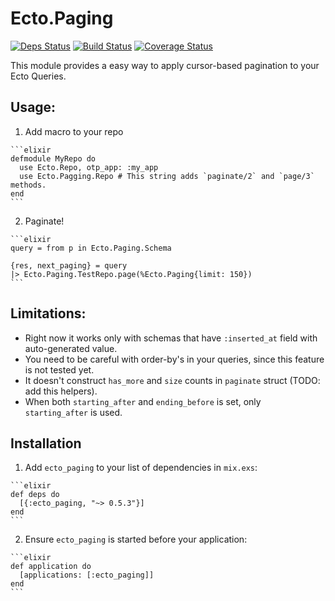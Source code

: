 # Ecto.Paging

[![Deps Status](https://beta.hexfaktor.org/badge/all/github/Nebo15/ecto_paging.svg)](https://beta.hexfaktor.org/github/Nebo15/ecto_paging) [![Build Status](https://travis-ci.org/Nebo15/ecto_paging.svg?branch=master)](https://travis-ci.org/Nebo15/ecto_paging) [![Coverage Status](https://coveralls.io/repos/github/Nebo15/ecto_paging/badge.svg?branch=master)](https://coveralls.io/github/Nebo15/ecto_paging?branch=master)

This module provides a easy way to apply cursor-based pagination to your Ecto Queries.

## Usage:

  1. Add macro to your repo

    ```elixir
    defmodule MyRepo do
      use Ecto.Repo, otp_app: :my_app
      use Ecto.Pagging.Repo # This string adds `paginate/2` and `page/3` methods.
    end
    ```

  2. Paginate!

    ```elixir
    query = from p in Ecto.Paging.Schema

    {res, next_paging} = query
    |> Ecto.Paging.TestRepo.page(%Ecto.Paging{limit: 150})
    ```

## Limitations:

  * Right now it works only with schemas that have `:inserted_at` field with auto-generated value.
  * You need to be careful with order-by's in your queries, since this feature is not tested yet.
  * It doesn't construct `has_more` and `size` counts in `paginate` struct (TODO: add this helpers).
  * When both `starting_after` and `ending_before` is set, only `starting_after` is used.

## Installation

  1. Add `ecto_paging` to your list of dependencies in `mix.exs`:

    ```elixir
    def deps do
      [{:ecto_paging, "~> 0.5.3"}]
    end
    ```

  2. Ensure `ecto_paging` is started before your application:

    ```elixir
    def application do
      [applications: [:ecto_paging]]
    end
    ```
